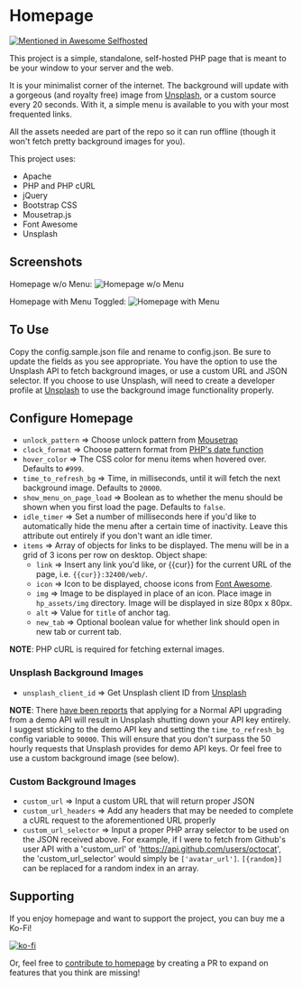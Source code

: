 # Homepage

[![Mentioned in Awesome Selfhosted](https://awesome.re/mentioned-badge.svg)](https://github.com/Kickball/awesome-selfhosted#personal-dashboards)

This project is a simple, standalone, self-hosted PHP page that is meant to be your window to your server and the web. 

It is your minimalist corner of the internet. The background will update with a gorgeous (and royalty free) image from [Unsplash](https://unsplash.com/), or a custom source every 20 seconds. With it, a simple menu is available to you with your most frequented links. 

All the assets needed are part of the repo so it can run offline (though it won't fetch pretty background images for you). 

This project uses:
- Apache
- PHP and PHP cURL
- jQuery
- Bootstrap CSS
- Mousetrap.js
- Font Awesome
- Unsplash

## Screenshots
Homepage w/o Menu:
![Homepage w/o Menu](example_img/homepage-wo-menu.png?raw=true)

Homepage with Menu Toggled:
![Homepage with Menu](example_img/homepage-w-menu.png?raw=true)


## To Use
Copy the config.sample.json file and rename to config.json. Be sure to update the fields as you see appropriate. You have the option to use the Unsplash API to fetch background images, or use a custom URL and JSON selector. If you choose to use Unsplash, will need to create a developer profile at [Unsplash](https://unsplash.com/) to use the background image functionality properly. 

## Configure Homepage
- `unlock_pattern` => Choose unlock pattern from [Mousetrap](https://craig.is/killing/mice)
- `clock_format` => Choose pattern format from [PHP's date function](http://php.net/manual/en/function.date.php)
- `hover_color` => The CSS color for menu items when hovered over. Defaults to `#999`. 
- `time_to_refresh_bg` => Time, in milliseconds, until it will fetch the next background image. Defaults to `20000`. 
- `show_menu_on_page_load` => Boolean as to whether the menu should be shown when you first load the page. Defaults to `false`.
- `idle_timer` => Set a number of milliseconds here if you'd like to automatically hide the menu after a certain time of inactivity. Leave this attribute out entirely if you don't want an idle timer. 
- `items` => Array of objects for links to be displayed. The menu will be in a grid of 3 icons per row on desktop. Object shape: 
  - `link` => Insert any link you'd like, or {{cur}} for the current URL of the page, i.e. `{{cur}}:32400/web/`. 
  - `icon` => Icon to be displayed, choose icons from [Font Awesome](http://fontawesome.io/icons/). 
  - `img` => Image to be displayed in place of an icon. Place image in `hp_assets/img` directory. Image will be displayed in size 80px x 80px. 
  - `alt` => Value for `title` of anchor tag. 
  - `new_tab` => Optional boolean value for whether link should open in new tab or current tab. 

__NOTE__: PHP cURL is required for fetching external images.

### Unsplash Background Images
- `unsplash_client_id` => Get Unsplash client ID from [Unsplash](https://unsplash.com/developers)

__NOTE__: There [have been reports](https://github.com/tomershvueli/homepage/issues/24#issuecomment-754450034) that applying for a Normal API upgrading from a demo API will result in Unsplash shutting down your API key entirely. I suggest sticking to the demo API key and setting the `time_to_refresh_bg` config variable to `90000`. This will ensure that you don't surpass the 50 hourly requests that Unsplash provides for demo API keys. Or feel free to use a custom background image (see below). 

### Custom Background Images
- `custom_url` => Input a custom URL that will return proper JSON
- `custom_url_headers` => Add any headers that may be needed to complete a cURL request to the aforementioned URL properly
- `custom_url_selector` => Input a proper PHP array selector to be used on the JSON received above. For example, if I were to fetch from Github's user API with a 'custom_url' of 'https://api.github.com/users/octocat', the 'custom_url_selector' would simply be `['avatar_url']`. `[{random}]` can be replaced for a random index in an array. 

## Supporting

If you enjoy homepage and want to support the project, you can buy me a Ko-Fi! 

[![ko-fi](https://ko-fi.com/img/githubbutton_sm.svg)](https://ko-fi.com/D1D41JRJE)

Or, feel free to [contribute to homepage](CONTRIBUTING.md) by creating a PR to expand on features that you think are missing! 